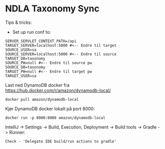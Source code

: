# NDLA Taxonomy Sync

Tips & tricks:
- Set up run conf to:
```
SERVER_SERVLET_CONTEXT_PATH=/api
TARGET_SERVER=localhost:5000 #<-- Endre til target
SOURCE_USER=sa
SOURCE_SERVER=localhost:5000 #<-- Endre til source
TARGET_DB=taxonomy
SOURCE_PW=null #<-- Endre til source pw
SOURCE_DB=taxonomy
TARGET_PW=null #<-- Endre til target pw 
TARGET_USER=sa
```

Last ned DynamoDB docker fra https://hub.docker.com/r/amazon/dynamodb-local/

`docker pull amazon/dynamodb-local`

Kjør DynamoDB docker lokalt på port 8000:

`docker run -p 8000:8000 amazon/dynamodb-local`

IntelliJ -> Settings -> Build, Execution, Deployment -> Build tools -> Gradle -> Runner:

`Check - 'Delegate IDE build/run actions to gradle'`
